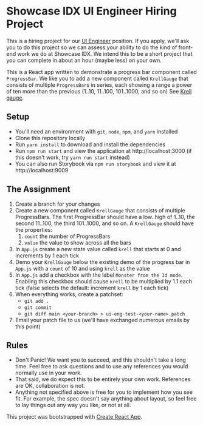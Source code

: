 # Showcase IDX UI Engineer Hiring Project

This is a hiring project for our [UI Engineer](https://jobs.lever.co/showcaseidx/78478505-8661-4dd6-a7cf-c7b510b697f1) position.
If you apply, we'll ask you to do this project so we can assess your ability to do the kind of front-end work we do at Showcase IDX. We intend this to be a short project that you can complete in about an hour (maybe less) on your own.

This is a React app written to demonstrate a progress bar component called `ProgressBar`. We like you to add a new component called `KrellGauge`
that consists of multiple `ProgressBar`s in series, each showing a range a power of ten more than the previous (1..10, 11..100, 101..1000, and so on) See [Krell gauge](https://www.youtube.com/watch?v=fE1aOHRwbuk).

## Setup

- You'll need an environment with `git`, `node`, `npm`, and `yarn` installed
- Clone this repository locally
- Run `yarn install` to download and install the dependencies
- Run `npm run start` and view the application at http://localhost:3000 (if this doesn't work, try `yarn run start` instead)
- You can also run Storybook via `npm run storybook` and view it at http://localhost:9009

## The Assignment

1. Create a branch for your changes
1. Create a new component called `KrellGauge` that consists of multiple ProgressBars.  The first ProgressBar should have a low..high of 1..10, the second 11..100, the third 101..1000, and so on. A `KrellGauge` should have the properties:
    1. `count` the number of ProgressBars
    2. `value` the value to show across all the bars
3. In `App.js` create a new state value called `krell` that starts at 0 and increments by 1 each tick
4. Demo your `KrellGauge` below the existing demo of the progress bar in `App.js` with a `count` of 10 and using `krell` as the value
5. In `App.js` add a checkbox with the label `Monster from the Id mode`. Enabling this checkbox should cause `krell` to be multiplied by 1.1 each tick (false selects the default: increment `krell` by 1 each tick)
6. When everything works, create a patchset:
    * `git add .`
    * `git commit`
    * `git diff main <your-branch> > ui-eng-test-<your-name>.patch`
7. Email your patch file to us (we'll have exchanged numerous emails by this point)

## Rules

- Don't Panic! We want you to succeed, and this shouldn't take a long time. Feel free to ask questions and to use any references you would normally use in your work.
- That said, we do expect this to be entirely your own work.  References are OK, collaboration is not.
- Anything not specified above is free for you to implement how you see fit. For example, the spec doesn't say anything about layout, so feel free to lay things out any way you like, or not at all.
  

This project was bootstrapped with [Create React App](https://github.com/facebookincubator/create-react-app).



